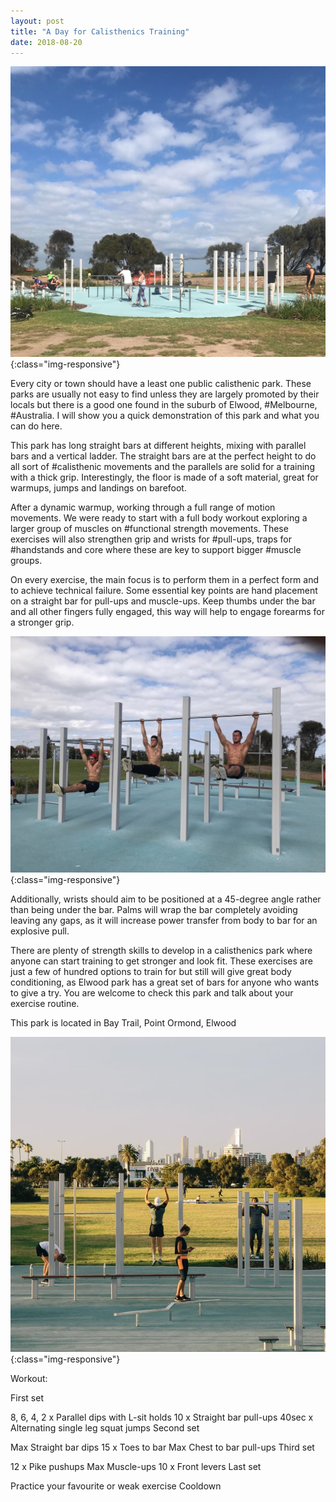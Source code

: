 ```yaml
---
layout: post
title: "A Day for Calisthenics Training"
date: 2018-08-20
---
```


![Elwood park](/assets/images/calisthenics1.jpg){:class="img-responsive"}

Every city or town should have a least one public calisthenic park.
These parks are usually not easy to find unless they are largely promoted by their locals but there is a good one found in the suburb of Elwood, #Melbourne, #Australia.
I will show you a quick demonstration of this park and what you can do here.

This park has long straight bars at different heights, mixing with parallel bars and a vertical ladder.
The straight bars are at the perfect height to do all sort of #calisthenic movements and the parallels are solid for a training with a thick grip.
Interestingly, the floor is made of a soft material, great for warmups, jumps and landings on barefoot.

After a dynamic warmup, working through a full range of motion movements.
We were ready to start with a full body workout exploring a larger group of muscles on #functional strength movements.
These exercises will also strengthen grip and wrists for #pull-ups,
traps for #handstands and core where these are key to support bigger #muscle groups.

On every exercise, the main focus is to perform them in a perfect form and to achieve technical failure.
Some essential key points are hand placement on a straight bar for pull-ups and muscle-ups.
Keep thumbs under the bar and all other fingers fully engaged, this way will help to engage forearms for a stronger grip.

![Workout](/assets/images/calisthenics2.jpg){:class="img-responsive"}

Additionally, wrists should aim to be positioned at a 45-degree angle rather than being under the bar.
Palms will wrap the bar completely avoiding leaving any gaps, as it will increase power transfer from body to bar for an explosive pull.

There are plenty of strength skills to develop in a calisthenics park where anyone can start training to get stronger and look fit.
These exercises are just a few of hundred options to train for but still will give great body conditioning, as Elwood park has a great set of bars for anyone who wants to give a try. You are welcome to check this park and talk about your exercise routine.

This park is located in Bay Trail, Point Ormond, Elwood

![Elwood park](/assets/images/calisthenics3.jpg){:class="img-responsive"}

Workout:

First set

8, 6, 4, 2 x Parallel dips with L-sit holds
10 x Straight bar pull-ups
40sec x Alternating single leg squat jumps
Second set

Max Straight bar dips
15 x Toes to bar
Max Chest to bar pull-ups
Third set

12 x Pike pushups
Max Muscle-ups
10 x Front levers
Last set

Practice your favourite or weak exercise
Cooldown
